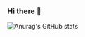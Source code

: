 ### Hi there 👋

![Anurag's GitHub stats](https://github-readme-stats.vercel.app/api?username=Fabiojr7&show_icons=true&theme=dark)


<!--
**Fabiojr7/Fabiojr7** is a ✨ _special_ ✨ repository because its `README.md` (this file) appears on your GitHub profile.

Here are some ideas to get you started:

- 🔭 I’m currently working on ...
- 🌱 I’m currently learning ...
- 👯 I’m looking to collaborate on ...
- 🤔 I’m looking for help with ...
- 💬 Ask me about ...
- 📫 How to reach me: ...
- 😄 Pronouns: ...
- ⚡ Fun fact: ...
-->
